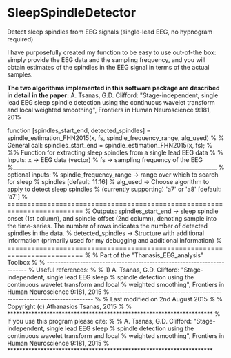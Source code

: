 # SleepSpindleDetector
Detect sleep spindles from EEG signals (single-lead EEG, no hypnogram required)

I have purposefully created my function to be easy to use out-of-the box: simply provide the EEG data and the sampling frequency, 
and you will obtain estimates of the spindles in the EEG signal in terms of the actual samples.

**The two algorithms implemented in this software package are described in detail in the paper:**
A. Tsanas, G.D. Clifford: "Stage-independent, single lead EEG sleep spindle detection using the continuous wavelet transform and local weighted smoothing", 
Frontiers in Human Neuroscience 9:181, 2015

function [spindles_start_end, detected_spindles] = spindle_estimation_FHN2015(x, fs, spindle_frequency_range, alg_used)
%
% General call: spindles_start_end = spindle_estimation_FHN2015(x, fs);
%
%% Function for extracting sleep spindles from a single lead EEG data
%
% Inputs:  x            -> EEG data (vector)
%          fs           -> sampling frequency of the EEG
%__________________________________________________________________________
% optional inputs:
%          spindle_frequency_range  -> range over which to search for sleep
%                                      spindles                             [default: 11:16]
%          alg_used     -> Choose algorithm to apply to detect sleep spindles
%                          (currently supporting) 'a7' or 'a8'              [default: 'a7']
% =========================================================================
% Outputs: spindles_start_end -> sleep spindle onset (1st column), and spindle offset (2nd column), denoting sample into the time-series. The number of rows indicates the number of detected spindles in the data.
%          detected_spindles  -> Structure with additional information (primarily used for my debugging and additional information)
% =========================================================================
%
% Part of the "Thanasis_EEG_analysis" Toolbox
%
% -----------------------------------------------------------------------
% Useful references:
% 
% 1) A. Tsanas, G.D. Clifford: "Stage-independent, single lead EEG sleep 
% spindle detection using the continuous wavelet transform and local 
% weighted smoothing", Frontiers in Human Neuroscience 9:181, 2015
% -----------------------------------------------------------------------
%
% Last modified on 2nd August 2015
%
% Copyright (c) Athanasios Tsanas, 2015
%
% ********************************************************************
% If you use this program please cite:
%
% A. Tsanas, G.D. Clifford: "Stage-independent, single lead EEG sleep 
% spindle detection using the continuous wavelet transform and local 
% weighted smoothing", Frontiers in Human Neuroscience 9:181, 2015
% ********************************************************************
